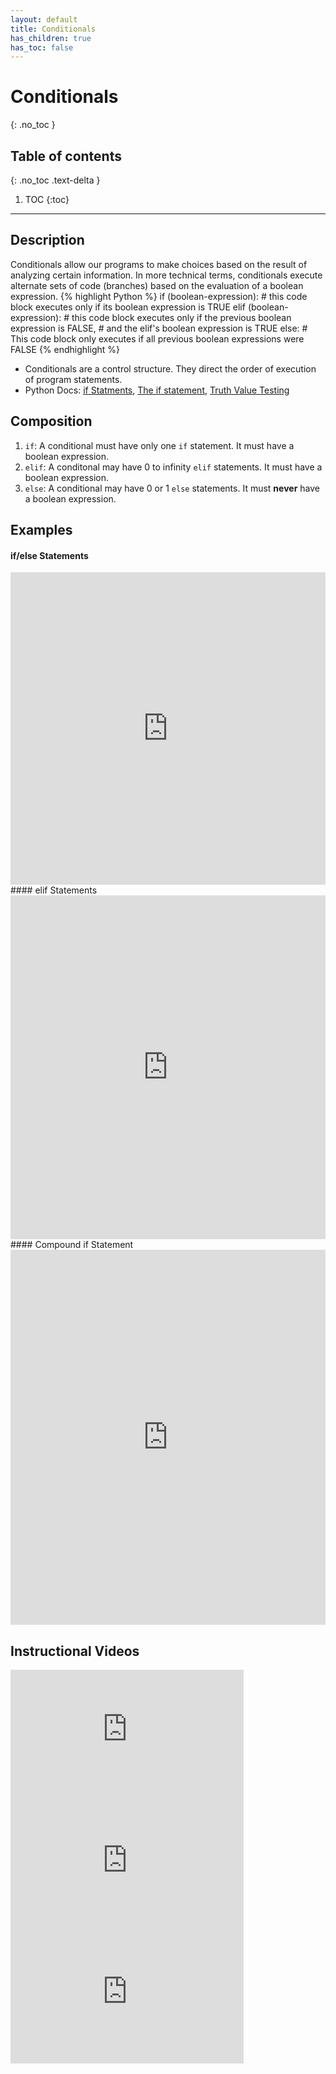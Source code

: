 ```yaml
---
layout: default
title: Conditionals
has_children: true
has_toc: false
---
```


# Conditionals
{: .no_toc }
## Table of contents
{: .no_toc .text-delta }

1. TOC
{:toc}

---

## Description
Conditionals allow our programs to make choices based on the result of analyzing certain information. In more technical terms, conditionals execute alternate sets of code (branches) based on the evaluation of a boolean expression.
{% highlight Python %}
if (boolean-expression):
    # this code block executes only if its boolean expression is TRUE
elif (boolean-expression):
    # this code block executes only if the previous boolean expression is FALSE,
    # and the elif's boolean expression is TRUE
else:
    # This code block only executes if all previous boolean expressions were FALSE
{% endhighlight %}
- Conditionals are a control structure. They direct the order of execution of program statements.
- Python Docs: [if Statments](https://docs.python.org/3/tutorial/controlflow.html#if-statements), [The if statement](https://docs.python.org/3/reference/compound_stmts.html#if), [Truth Value Testing](https://docs.python.org/3/library/stdtypes.html#truth-value-testing)

## Composition
1. `if`: A conditional must have only one `if` statement. It must have a boolean expression.
2. `elif`: A conditonal may have 0 to infinity `elif` statements. It must have a boolean expression.
3. `else`: A conditional may have 0 or 1 `else` statements. It must **never** have a boolean expression.

## Examples 
#### if/else Statements
<iframe height="500px" width="100%" src="https://repl.it/@bianca_ruiz/simpleIfTaco?lite=true" scrolling="no" frameborder="no" allowtransparency="true" allowfullscreen="true" sandbox="allow-forms allow-pointer-lock allow-popups allow-same-origin allow-scripts allow-modals"></iframe><br>
#### elif Statements
<iframe height="550px" width="100%" src="https://repl.it/@bianca_ruiz/elifTaco?lite=true" scrolling="no" frameborder="no" allowtransparency="true" allowfullscreen="true" sandbox="allow-forms allow-pointer-lock allow-popups allow-same-origin allow-scripts allow-modals"></iframe><br>
#### Compound if Statement
<iframe height="600px" width="100%" src="https://repl.it/@bianca_ruiz/compoundIfTaco?lite=true" scrolling="no" frameborder="no" allowtransparency="true" allowfullscreen="true" sandbox="allow-forms allow-pointer-lock allow-popups allow-same-origin allow-scripts allow-modals"></iframe>

## Instructional Videos
<iframe width="373" height="210" src="https://www.youtube.com/embed/5pPKYWqkoek" frameborder="0" allow="accelerometer; autoplay; clipboard-write; encrypted-media; gyroscope; picture-in-picture" allowfullscreen></iframe>
<iframe width="373" height="210" src="https://www.youtube.com/embed/oYaGJBMoXok" frameborder="0" allow="accelerometer; autoplay; clipboard-write; encrypted-media; gyroscope; picture-in-picture" allowfullscreen></iframe>
<iframe width="373" height="210" src="https://www.youtube.com/embed/IBOHc87yFYw" frameborder="0" allow="accelerometer; autoplay; clipboard-write; encrypted-media; gyroscope; picture-in-picture" allowfullscreen></iframe>

